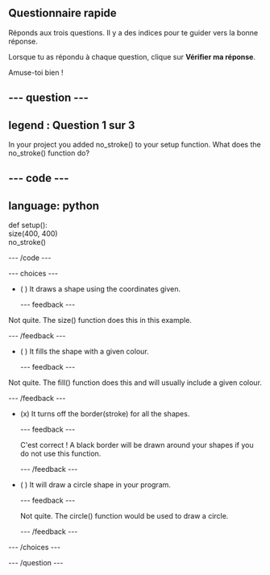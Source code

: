 ## Questionnaire rapide

Réponds aux trois questions. Il y a des indices pour te guider vers la bonne réponse.

Lorsque tu as répondu à chaque question, clique sur **Vérifier ma réponse**.

Amuse-toi bien !

--- question ---
---
legend : Question 1 sur 3
---
In your project you added no_stroke() to your setup function. What does the no_stroke() function do?

--- code ---
---
language: python
---

def setup():   
size(400, 400)      
no_stroke()

--- /code ---

--- choices ---

- ( ) It draws a shape using the coordinates given.

  --- feedback ---

Not quite. The size() function does this in this example.

  --- /feedback ---

- ( ) It fills the shape with a given colour.

  --- feedback ---

Not quite. The fill() function does this and will usually include a given colour.

  --- /feedback ---

- (x) It turns off the border(stroke) for all the shapes.

  --- feedback ---

  C'est correct ! A black border will be drawn around your shapes if you do not use this function.

  --- /feedback ---

- ( ) It will draw a circle shape in your program.

  --- feedback ---

  Not quite. The circle() function would be used to draw a circle.

  --- /feedback ---

--- /choices ---

--- /question ---
